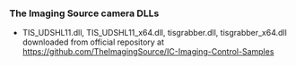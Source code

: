 ### The Imaging Source camera DLLs 
* TIS_UDSHL11.dll, TIS_UDSHL11_x64.dll, tisgrabber.dll, tisgrabber_x64.dll downloaded from official repository at https://github.com/TheImagingSource/IC-Imaging-Control-Samples
